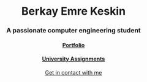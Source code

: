 <h1 align="center">Berkay Emre Keskin</h1>
<h3 align="center">A passionate computer engineering student</h3>

<h4 align="center"> 
  <a href="https://berkayemrekeskin.github.io/portf/">
    Portfolio
  </a>
</h4>

<h4 align="center"> 
  <a href="https://github.com/berkayemrekeskin/University-Assignments">
    University Assignments
  </a>
</h4>

<p align = "center">
  <a href="mailto:berkayemrekeskin@gmail.com"> 
    Get in contact with me
  </a>
</p>

